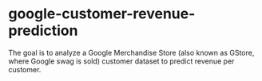 # google-customer-revenue-prediction
The goal is to analyze a Google Merchandise Store (also known as GStore, where Google swag is sold) customer dataset to predict revenue per customer. 
